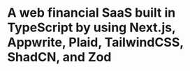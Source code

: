 # A web financial SaaS built in TypeScript by using Next.js, Appwrite, Plaid, TailwindCSS, ShadCN, and Zod
